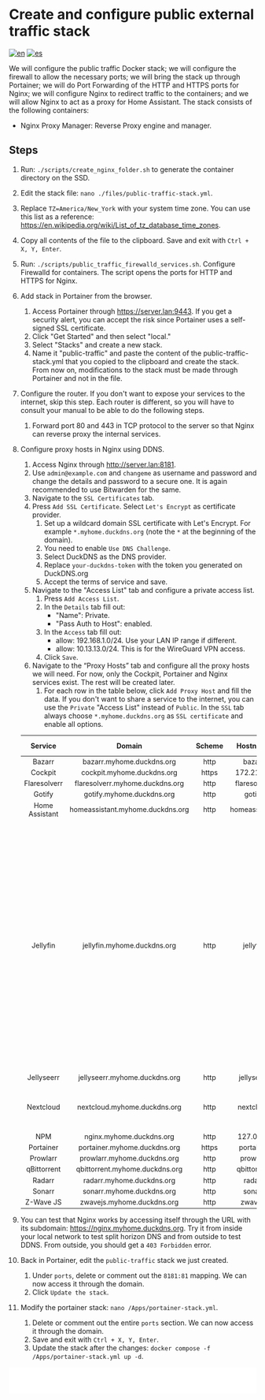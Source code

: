 # Create and configure public external traffic stack

[![en](https://img.shields.io/badge/lang-en-blue.svg)](Create%20and%20configure%20public%20external%20traffic%20stack.md)
[![es](https://img.shields.io/badge/lang-es-blue.svg)](Create%20and%20configure%20public%20external%20traffic%20stack.es.md)

We will configure the public traffic Docker stack; we will configure the firewall to allow the necessary ports; we will bring the stack up through Portainer; we will do Port Forwarding of the HTTP and HTTPS ports for Nginx; we will configure Nginx to redirect traffic to the containers; and we will allow Nginx to act as a proxy for Home Assistant. The stack consists of the following containers:

- Nginx Proxy Manager: Reverse Proxy engine and manager.

## Steps

1. Run: `./scripts/create_nginx_folder.sh` to generate the container directory on the SSD.
2. Edit the stack file: `nano ./files/public-traffic-stack.yml`.
3. Replace `TZ=America/New_York` with your system time zone. You can use this list as a reference: https://en.wikipedia.org/wiki/List_of_tz_database_time_zones.
4. Copy all contents of the file to the clipboard. Save and exit with `Ctrl + X, Y, Enter`.
5. Run: `./scripts/public_traffic_firewalld_services.sh`. Configure Firewalld for containers. The script opens the ports for HTTP and HTTPS for Nginx.
6. Add stack in Portainer from the browser.
    1. Access Portainer through https://server.lan:9443. If you get a security alert, you can accept the risk since Portainer uses a self-signed SSL certificate.
    2. Click "Get Started" and then select "local."
    3. Select "Stacks" and create a new stack.
    4. Name it "public-traffic" and paste the content of the public-traffic-stack.yml that you copied to the clipboard and create the stack. From now on, modifications to the stack must be made through Portainer and not in the file.
7. Configure the router. If you don't want to expose your services to the internet, skip this step. Each router is different, so you will have to consult your manual to be able to do the following steps.
    1. Forward port 80 and 443 in TCP protocol to the server so that Nginx can reverse proxy the internal services.
8. Configure proxy hosts in Nginx using DDNS.
    1. Access Nginx through http://server.lan:8181.
    2. Use ` admin@example.com ` and `changeme` as username and password and change the details and password to a secure one. It is again recommended to use Bitwarden for the same.
    3. Navigate to the `SSL Certificates` tab.
    4. Press `Add SSL Certificate`. Select `Let's Encrypt` as certificate provider.
        1. Set up a wildcard domain SSL certificate with Let's Encrypt. For example `*.myhome.duckdns.org` (note the `*` at the beginning of the domain).
        2. You need to enable `Use DNS Challenge`.
        3. Select DuckDNS as the DNS provider.
        4. Replace `your-duckdns-token` with the token you generated on DuckDNS.org
        5. Accept the terms of service and save.
    5. Navigate to the "Access List" tab and configure a private access list.
        1. Press `Add Access List`.
        2. In the `Details` tab fill out:
            - "Name": Private.
            - "Pass Auth to Host": enabled.
        3. In the `Access` tab fill out:
            - allow: 192.168.1.0/24. Use your LAN IP range if different.
            - allow: 10.13.13.0/24. This is for the WireGuard VPN access.
        4. Click `Save`.
    6. Navigate to the “Proxy Hosts” tab and configure all the proxy hosts we will need. For now, only the Cockpit, Portainer and Nginx services exist. The rest will be created later.
        1. For each row in the table below, click `Add Proxy Host` and fill the data. If you don't want to share a service to the internet, you can use the `Private` "Access List" instead of `Public`. In the `SSL` tab always choose `*.myhome.duckdns.org` as `SSL certificate` and enable all options.

    |    Service     |              Domain              | Scheme |   Hostname    | Port | Block Exploits | Websockets | Access List | Advanced                                                                                                                                                                                                                                                                                                                                                                                                                                                                                                                                                                                                                             |
    |:--------------:|:--------------------------------:|:------:|:-------------:|:----:|:--------------:|:----------:|:-----------:|--------------------------------------------------------------------------------------------------------------------------------------------------------------------------------------------------------------------------------------------------------------------------------------------------------------------------------------------------------------------------------------------------------------------------------------------------------------------------------------------------------------------------------------------------------------------------------------------------------------------------------------|
    |     Bazarr     |    bazarr.myhome.duckdns.org     |  http  |    bazarr     | 6767 |    enabled     |  enabled   |   Public    | N/A                                                                                                                                                                                                                                                                                                                                                                                                                                                                                                                                                                                                                                  |
    |    Cockpit     |    cockpit.myhome.duckdns.org    | https  |  172.21.0.1   | 9090 |    enabled     |  enabled   |   Private   | N/A                                                                                                                                                                                                                                                                                                                                                                                                                                                                                                                                                                                                                                  |
    |  Flaresolverr  | flaresolverr.myhome.duckdns.org  |  http  | flaresolverr  | 8191 |    enabled     |  enabled   |   Private   | N/A                                                                                                                                                                                                                                                                                                                                                                                                                                                                                                                                                                                                                                  |
    |     Gotify     |    gotify.myhome.duckdns.org     |  http  |    gotify     |  80  |    enabled     |  enabled   |   Public    | N/A                                                                                                                                                                                                                                                                                                                                                                                                                                                                                                                                                                                                                                  |
    | Home Assistant | homeassistant.myhome.duckdns.org |  http  | homeassistant | 8123 |    enabled     |  enabled   |   Public    | N/A                                                                                                                                                                                                                                                                                                                                                                                                                                                                                                                                                                                                                                  |
    |    Jellyfin    |   jellyfin.myhome.duckdns.org    |  http  |   jellyfin    | 8096 |    enabled     |  enabled   |   Public    | <pre><code># Disable buffering when the nginx proxy gets very resource heavy upon streaming<br>proxy_buffering off;<br># Proxy main Jellyfin traffic<br>proxy_set_header X-Real-IP \$remote_addr;<br>proxy_set_header X-Forwarded-Protocol \$scheme;<br>proxy_set_header X-Forwarded-Host $http_host;<br>proxy_headers_hash_max_size 2048;<br>proxy_headers_hash_bucket_size 128;<br># Security / XSS Mitigation Headers<br># NOTE: X-Frame-Options may cause issues with the webOS app<br>add_header X-Frame-Options "SAMEORIGIN";<br>add_header X-XSS-Protection "0";<br>add_header X-Content-Type-Options "nosniff";</code></pre> |
    |   Jellyseerr   |  jellyseerr.myhome.duckdns.org   |  http  |  jellyseerr   | 5055 |    enabled     |  enabled   |   Public    | N/A                                                                                                                                                                                                                                                                                                                                                                                                                                                                                                                                                                                                                                  |
    |   Nextcloud    |   nextcloud.myhome.duckdns.org   |  http  |   nextcloud   |  80  |    enabled     |  enabled   |   Public    | <pre><code>client_body_buffer_size 512k;<br>proxy_read_timeout 86400s;<br>client_max_body_size 0;</code></pre>                                                                                                                                                                                                                                                                                                                                                                                                                                                                                                                       |
    |      NPM       |     nginx.myhome.duckdns.org     |  http  |   127.0.0.1   |  81  |    enabled     |  enabled   |   Private   | N/A                                                                                                                                                                                                                                                                                                                                                                                                                                                                                                                                                                                                                                  |
    |   Portainer    |   portainer.myhome.duckdns.org   | https  |   portainer   | 9443 |    enabled     |  enabled   |   Private   | N/A                                                                                                                                                                                                                                                                                                                                                                                                                                                                                                                                                                                                                                  |
    |    Prowlarr    |   prowlarr.myhome.duckdns.org    |  http  |   prowlarr    | 9696 |    enabled     |  enabled   |   Public    | N/A                                                                                                                                                                                                                                                                                                                                                                                                                                                                                                                                                                                                                                  |
    |  qBittorrent   |  qbittorrent.myhome.duckdns.org  |  http  |  qbittorrent  | 8080 |    enabled     |  enabled   |   Public    | N/A                                                                                                                                                                                                                                                                                                                                                                                                                                                                                                                                                                                                                                  |
    |     Radarr     |    radarr.myhome.duckdns.org     |  http  |    radarr     | 7878 |    enabled     |  enabled   |   Public    | N/A                                                                                                                                                                                                                                                                                                                                                                                                                                                                                                                                                                                                                                  |
    |     Sonarr     |    sonarr.myhome.duckdns.org     |  http  |    sonarr     | 8989 |    enabled     |  enabled   |   Public    | N/A                                                                                                                                                                                                                                                                                                                                                                                                                                                                                                                                                                                                                                  |
    |   Z-Wave JS    |    zwavejs.myhome.duckdns.org    |  http  |    zwavejs    | 8091 |    enabled     |  enabled   |   Private   | N/A                                                                                                                                                                                                                                                                                                                                                                                                                                                                                                                                                                                                                                  |

9. You can test that Nginx works by accessing itself through the URL with its subdomain: https://nginx.myhome.duckdns.org. Try it from inside your local network to test split horizon DNS and from outside to test DDNS. From outside, you should get a `403 Forbidden` error.
10. Back in Portainer, edit the `public-traffic` stack we just created.
    1. Under `ports`, delete or comment out the `8181:81` mapping. We can now access it through the domain.
    2. Click `Update the stack`.
11. Modify the portainer stack: `nano /Apps/portainer-stack.yml`.
    1. Delete or comment out the entire `ports` section. We can now access it through the domain.
    2. Save and exit with `Ctrl + X, Y, Enter`.
    3. Update the stack after the changes: `docker compose -f /Apps/portainer-stack.yml up -d`.

[<img width="33.3%" src="buttons/prev-Configure dns.svg" alt="Configure DNS">](Configure%20dns.md)[<img width="33.3%" src="buttons/jump-Index.svg" alt="Index">](README.md)[<img width="33.3%" src="buttons/next-Create and configure nextcloud stack.svg" alt="Create and configure Nextcloud stack">](Create%20and%20configure%20nextcloud%20stack.md)
